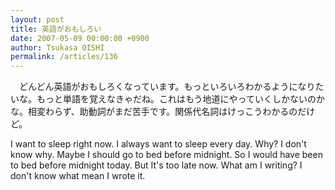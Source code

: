 ```yaml
---
layout: post
title: 英語がおもしろい
date: 2007-05-09 00:00:00 +0900
author: Tsukasa OISHI
permalink: /articles/136
---
```



　どんどん英語がおもしろくなっています。もっといろいろわかるようになりたいな。もっと単語を覚えなきゃだね。これはもう地道にやっていくしかないのかな。相変わらず、助動詞がまだ苦手です。関係代名詞はけっこうわかるのだけど。  

I want to sleep right now. I always want to sleep every day. Why? I don't know why. Maybe I should go to bed before midnight. So I would have been to bed before midnight today. But It's too late now. What am I writing? I don't know what mean I wrote it.  

